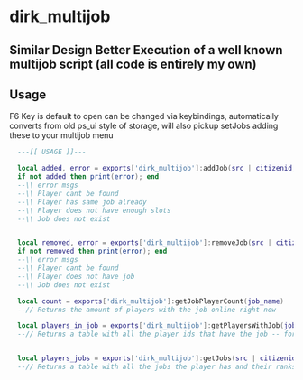 
# dirk_multijob 

## Similar Design Better Execution of a well known multijob script (all code is entirely my own)
 
## Usage 
F6 Key is default to open can be changed via keybindings, automatically converts from old ps_ui style of storage, will also pickup setJobs adding these to your multijob menu 


```lua
  ---[[ USAGE ]]--- 

  local added, error = exports['dirk_multijob']:addJob(src | citizenid, job_name, job_rank)
  if not added then print(error); end 
  --\\ error msgs 
  --\\ Player cant be found
  --\\ Player has same job already
  --\\ Player does not have enough slots
  --\\ Job does not exist


  local removed, error = exports['dirk_multijob']:removeJob(src | citizenid, job_name)
  if not removed then print(error); end
  --\\ error msgs
  --\\ Player cant be found
  --\\ Player does not have job
  --\\ Job does not exist

  local count = exports['dirk_multijob']:getJobPlayerCount(job_name)
  --// Returns the amount of players with the job online right now 

  local players_in_job = exports['dirk_multijob']:getPlayersWithJob(job_name)
  --// Returns a table with all the player ids that have the job -- for boss menu etc?


  local players_jobs = exports['dirk_multijob']:getJobs(src | citizenid) 
  --// Returns a table with all the jobs the player has and their ranks
```
